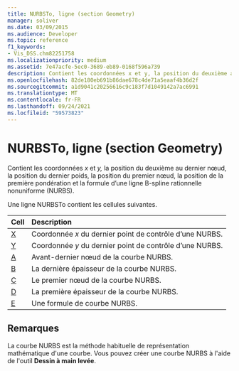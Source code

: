 ```yaml
---
title: NURBSTo, ligne (section Geometry)
manager: soliver
ms.date: 03/09/2015
ms.audience: Developer
ms.topic: reference
f1_keywords:
- Vis_DSS.chm82251758
ms.localizationpriority: medium
ms.assetid: 7e47acfe-5ec0-3689-eb89-0168f596a739
description: Contient les coordonnées x et y, la position du deuxième au dernier nœud, la position du dernier poids, la position du premier nœud, la position de la première pondération et la formule d’une ligne B-spline rationnelle nonuniforme (NURBS).
ms.openlocfilehash: 82de180eb691b86dae678c4de71a5eaaf4b36d2f
ms.sourcegitcommit: a1d9041c20256616c9c183f7d1049142a7ac6991
ms.translationtype: MT
ms.contentlocale: fr-FR
ms.lasthandoff: 09/24/2021
ms.locfileid: "59573823"
---
```

# <a name="nurbsto-row-geometry-section"></a>NURBSTo, ligne (section Geometry)

Contient les coordonnées  *x*  et  *y,*  la position du deuxième au dernier nœud, la position du dernier poids, la position du premier nœud, la position de la première pondération et la formule d’une ligne B-spline rationnelle nonuniforme (NURBS). 
  
Une ligne NURBSTo contient les cellules suivantes.
  
|**Cell**|**Description**|
|:-----|:-----|
|[X](x-cell-geometry-section.md) <br/> |Coordonnée  *x*  du dernier point de contrôle d’une NURBS.  <br/> |
|[Y](y-cell-geometry-section.md) <br/> |Coordonnée  *y*  du dernier point de contrôle d’une NURBS.  <br/> |
|[A](a-cell-geometry-section.md) <br/> |Avant-dernier nœud de la courbe NURBS.  <br/> |
|[B](b-cell-geometry-section.md) <br/> |La dernière épaisseur de la courbe NURBS.  <br/> |
|[C](c-cell-geometry-section.md) <br/> |Le premier nœud de la courbe NURBS.  <br/> |
|[D](d-cell-geometry-section.md) <br/> |La première épaisseur de la courbe NURBS.  <br/> |
|[E](e-cell-geometry-section.md) <br/> |Une formule de courbe NURBS.  <br/> |
   
## <a name="remarks"></a>Remarques

La courbe NURBS est la méthode habituelle de représentation mathématique d'une courbe. Vous pouvez créer une courbe NURBS à l'aide de l'outil **Dessin à main levée**. 
  

